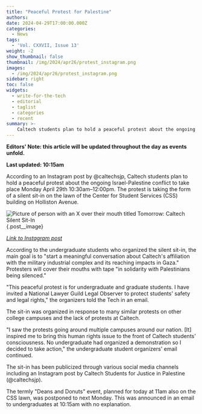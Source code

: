 ```yaml
---
title: "Peaceful Protest for Palestine"
authors:
date: 2024-04-29T17:00:00.000Z
categories:
  - News
tags:
  - 'Vol. CXXVII, Issue 13'
weight: -2
show_thumbnail: false
thumbnail: /img/2024/apr26/protest_instagram.png
images:
  - /img/2024/apr26/protest_instagram.png
sidebar: right
toc: false
widgets:
  - write-for-the-tech
  - editorial
  - taglist
  - categories
  - recent
summary: >-
    Caltech students plan to hold a peaceful protest about the ongoing Israel-Palestine conflict to take place Monday April 29th 10:30am–12:00pm.
---
```


**Editors' Note: this article will be updated throughout the day as events unfold.**

**Last updated: 10:15am**

According to an Instagram post by @caltechsjp, Caltech students plan to hold a peaceful protest about the ongoing Israel-Palestine conflict to take place Monday April 29th 10:30am–12:00pm. The protest is taking the form of a silent sit-in on the lawn of the Center for Student Services (CSS) building on Holliston Avenue.

![Picture of person with an X over their mouth titled Tomorrow: Caltech Silent Sit-In](/img/2024/apr26/protest_instagram.png)
{.post__image}

[*Link to Instagram post*](https://www.instagram.com/p/C6U9Cdlp_DW/)

According to the undergraduate students who organized the silent sit-in, the main goal is to "start a meaningful conversation about Caltech's affiliation with the military industrial complex and its reaching impacts in Gaza." Protesters will cover their mouths with tape "in solidarity with Palestinians being silenced." 

"This peaceful protest is for undergraduate and graduate students. I have invited a National Lawyer Guild Legal Observer to protect students' safety and legal rights," the organizers told the Tech in an email.

The sit-in was organized in response to many similar protests on other college campuses and the lack of protests at Caltech.

"I saw the protests going around multiple campuses around our nation. [It] inspired me to bring this human rights issue to the front of Caltech students' consciousness. No undergraduate had organized a demonstration so I decided to take action," the undergraduate student organizers' email continued.

The sit-in has been publicized through various social media channels including an Instagram post by Caltech Students for Justice in Palestine (@caltechsjp).

The termly "Deans and Donuts" event, planned for today at 11am also on the CSS lawn, was postponed to next Monday. This was announced in an email to undergraduates at 10:15am with no explanation.
